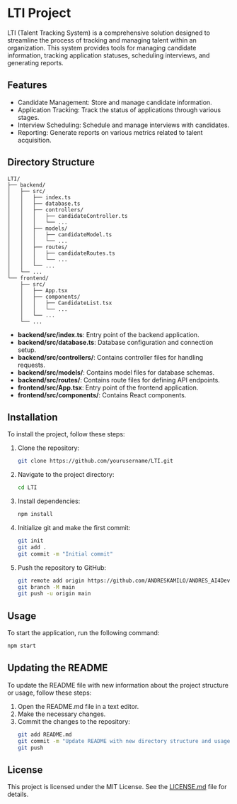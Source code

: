 # LTI Project

LTI (Talent Tracking System) is a comprehensive solution designed to streamline the process of tracking and managing talent within an organization. This system provides tools for managing candidate information, tracking application statuses, scheduling interviews, and generating reports.

## Features

- Candidate Management: Store and manage candidate information.
- Application Tracking: Track the status of applications through various stages.
- Interview Scheduling: Schedule and manage interviews with candidates.
- Reporting: Generate reports on various metrics related to talent acquisition.

## Directory Structure

```
LTI/
├── backend/
│   ├── src/
│   │   ├── index.ts
│   │   ├── database.ts
│   │   ├── controllers/
│   │   │   ├── candidateController.ts
│   │   │   └── ...
│   │   ├── models/
│   │   │   ├── candidateModel.ts
│   │   │   └── ...
│   │   ├── routes/
│   │   │   ├── candidateRoutes.ts
│   │   │   └── ...
│   │   └── ...
│   └── ...
└── frontend/
    ├── src/
    │   ├── App.tsx
    │   ├── components/
    │   │   ├── CandidateList.tsx
    │   │   └── ...
    │   └── ...
    └── ...
```

- **backend/src/index.ts**: Entry point of the backend application.
- **backend/src/database.ts**: Database configuration and connection setup.
- **backend/src/controllers/**: Contains controller files for handling requests.
- **backend/src/models/**: Contains model files for database schemas.
- **backend/src/routes/**: Contains route files for defining API endpoints.
- **frontend/src/App.tsx**: Entry point of the frontend application.
- **frontend/src/components/**: Contains React components.

## Installation

To install the project, follow these steps:

1. Clone the repository:
   ```sh
   git clone https://github.com/yourusername/LTI.git
   ```
2. Navigate to the project directory:
   ```sh
   cd LTI
   ```
3. Install dependencies:
   ```sh
   npm install
   ```

4. Initialize git and make the first commit:
   ```sh
   git init
   git add .
   git commit -m "Initial commit"
   ```

5. Push the repository to GitHub:
   ```sh
   git remote add origin https://github.com/ANDRESKAMILO/ANDRES_AI4Devs.git
   git branch -M main
   git push -u origin main
   ```

## Usage

To start the application, run the following command:

```sh
npm start
```

## Updating the README

To update the README file with new information about the project structure or usage, follow these steps:

1. Open the README.md file in a text editor.
2. Make the necessary changes.
3. Commit the changes to the repository:
   ```sh
   git add README.md
   git commit -m "Update README with new directory structure and usage instructions"
   git push
   ```

## License

This project is licensed under the MIT License. See the [LICENSE.md](./LICENSE.md) file for details.
